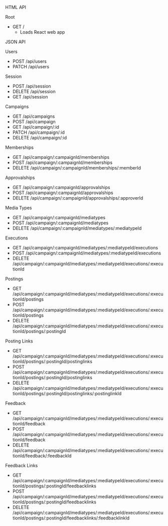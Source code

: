 HTML API

Root
  - GET /
    - Loads React web app

JSON API

Users
  - POST /api/users
  - PATCH /api/users

Session
  - POST /api/session
  - DELETE /api/session
  - GET /api/session

Campaigns
  - GET /api/campaigns
  - POST /api/campaign
  - GET /api/campaign/:id
  - PATCH /api/campaign/:id
  - DELETE /api/campaign/:id

Memberships
  - GET /api/campaign/:campaignId/memberships
  - POST /api/campaign/:campaignId/memberships
  - DELETE /api/campaign/:campaignId/memberships/:memberId

Approvalships
  - GET /api/campaign/:campaignId/approvalships
  - POST /api/campaign/:campaignId/approvalships
  - DELETE /api/campaign/:campaignId/approvalships/:approverId

Media Types
  - GET /api/campaign/:campaignId/mediatypes
  - POST /api/campaign/:campaignId/mediatypes
  - DELETE /api/campaign/:campaignId/mediatypes/:mediatypeId

Executions
  - GET /api/campaign/:campaignId/mediatypes/:mediatypeId/executions
  - POST /api/campaign/:campaignId/mediatypes/:mediatypeId/executions
  - DELETE /api/campaign/:campaignId/mediatypes/:mediatypeId/executions/:executionId

Postings
  - GET /api/campaign/:campaignId/mediatypes/:mediatypeId/executions/:executionId/postings
  - POST /api/campaign/:campaignId/mediatypes/:mediatypeId/executions/:executionId/postings
  - DELETE /api/campaign/:campaignId/mediatypes/:mediatypeId/executions/:executionId/postings/:postingId

Posting Links
  - GET /api/campaign/:campaignId/mediatypes/:mediatypeId/executions/:executionId/postings/:postingId/postinglinks
  - POST /api/campaign/:campaignId/mediatypes/:mediatypeId/executions/:executionId/postings/:postingId/postinglinks
  - DELETE /api/campaign/:campaignId/mediatypes/:mediatypeId/executions/:executionId/postings/:postingId/postinglinks/:postinglinkId

Feedback
  - GET /api/campaign/:campaignId/mediatypes/:mediatypeId/executions/:executionId/feedback
  - POST /api/campaign/:campaignId/mediatypes/:mediatypeId/executions/:executionId/feedback
  - DELETE /api/campaign/:campaignId/mediatypes/:mediatypeId/executions/:executionId/feedback/:feedbackId

Feedback Links
  - GET /api/campaign/:campaignId/mediatypes/:mediatypeId/executions/:executionId/postings/:postingId/feedbacklinks
  - POST /api/campaign/:campaignId/mediatypes/:mediatypeId/executions/:executionId/postings/:postingId/feedbacklinks
  - DELETE /api/campaign/:campaignId/mediatypes/:mediatypeId/executions/:executionId/postings/:postingId/feedbacklinks/:feedbacklinkId
